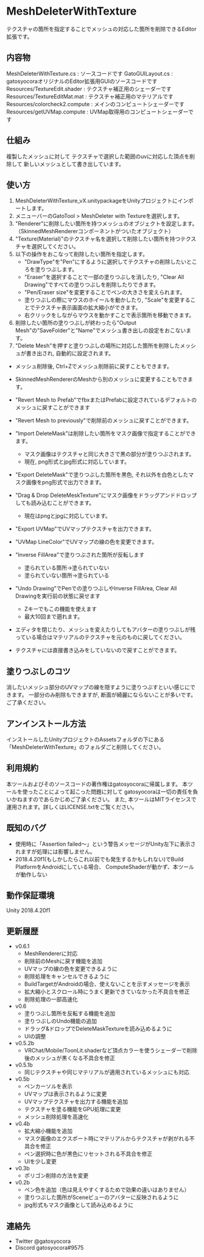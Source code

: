 # MeshDeleterWithTexture

テクスチャの箇所を指定することでメッシュの対応した箇所を削除できるEditor拡張です。

## 内容物

MeshDeleterWithTexture.cs : ソースコードです
GatoGUILayout.cs : gatosyocoraオリジナルのEditor拡張用GUIのソースコードです
Resources/TextureEdit.shader : テクスチャ補正用のシェーダーです
Resources/TextureEditMat.mat : テクスチャ補正用のマテリアルです
Resources/colorcheck2.compute : メインのコンピュートシェーダーです
Resources/getUVMap.compute : UVMap取得用のコンピュートシェーダーです

## 仕組み

複製したメッシュに対して
テクスチャで選択した範囲のuvに対応した頂点を削除して
新しいメッシュとして書き出しています。

## 使い方

1. MeshDeleterWithTexture_vX.unitypackageをUnityプロジェクトにインポートします。
2. メニューバーのGatoTool > MeshDeleter with Textureを選択します。
3. "Renderer"に削除したい箇所を持つメッシュのオブジェクトを設定します。（SkinnedMeshRendererコンポーネントがついたオブジェクト）
4. "Texture(Material)"のテクスチャ名を選択して削除したい箇所を持つテクスチャを選択してください。
5. 以下の操作をおこなって削除したい箇所を指定します。
   - "DrawType"を"Pen"にするように選択してテクスチャの削除したいところを塗りつぶします。
   - "Eraser"を選択することで一部の塗りつぶしを消したり, "Clear All Drawing"ですべての塗りつぶしを削除したりできます。
   - "Pen/Eraser size"を変更することでペンの大きさを変えられます。
   - 塗りつぶしの際にマウスのホイールを動かしたり, "Scale"を変更することでテクスチャ表示画面の拡大縮小ができます。
   - 右クリックをしながらマウスを動かすことで表示箇所を移動できます。
6. 削除したい箇所の塗りつぶしが終わったら"Output Mesh"の"SaveFolder"と"Name"でメッシュ書き出しの設定をおこないます。
7. "Delete Mesh"を押すと塗りつぶしの場所に対応した箇所を削除したメッシュが書き出され, 自動的に設定されます。

- メッシュ削除後, Ctrl+Zでメッシュ削除前に戻すこともできます。
- SkinnedMeshRendererのMeshから別のメッシュに変更することもできます。
- "Revert Mesh to Prefab"でfbxまたはPrefabに設定されているデフォルトのメッシュに戻すことができます
- "Revert Mesh to previously"で削除前のメッシュに戻すことができます。

- "Import DeleteMask"は削除したい箇所をマスク画像で指定することができます。
  - マスク画像はテクスチャと同じ大きさで黒の部分が塗りつぶされます。
  - 現在, png形式とjpg形式に対応しています。
- "Export DeleteMask"で塗りつぶした箇所を黒色, それ以外を白色としたマスク画像をpng形式で出力できます。
- "Drag & Drop DeleteMeskTexture"にマスク画像をドラッグアンドドロップしても読み込むことができます。
  - 現在はpngとjpgに対応しています。

- "Export UVMap"でUVマップテクスチャを出力できます。
- "UVMap LineColor"でUVマップの線の色を変更できます。

- "Inverse FillArea"で塗りつぶされた箇所が反転します
  - 塗られている箇所→塗られていない
  - 塗られていない箇所→塗られている

- "Undo Drawing"でPenでの塗りつぶしやInverse FillArea, Clear All Drawingを実行前の状態に戻せます
  - Zキーでもこの機能を使えます
  - 最大10回まで遡れます。

- エディタを閉じたり、メッシュを変えたりしてもアバターの塗りつぶしが残っている場合はマテリアルのテクスチャを元のものに戻してください。
- テクスチャには直接書き込みをしていないので戻すことができます。

## 塗りつぶしのコツ

消したいメッシュ部分のUVマップの線を隠すように塗りつぶすといい感じにできます。
一部分のみ削除もできますが, 断面が綺麗にならないことが多いです。ご了承ください。

## アンインストール方法

インストールしたUnityプロジェクトのAssetsフォルダの下にある「MeshDeleterWithTexture」のフォルダごと削除してください。

## 利用規約

本ツールおよびそのソースコードの著作権はgatosyocoraに帰属します。
本ツールを使ったことによって起こった問題に対して
gatosyocoraは一切の責任を負いかねますのであらかじめご了承ください。
また, 本ツールはMITライセンスで運用されます。詳しくはLICENSE.txtをご覧ください。

## 既知のバグ

- 使用時に「Assertion failed～」という警告メッセージがUnity左下に表示されますが処理には影響しません。
- 2018.4.20f1(もしかしたらこれ以前でも発生するかもしれない)でBuild PlatformをAndroidにしている場合、
ComputeShaderが動かず、本ツールが動作しない

## 動作保証環境

Unity 2018.4.20f1

## 更新履歴

- v0.6.1
  - MeshRendererに対応
  - 削除前のMeshに戻す機能を追加
  - UVマップの線の色を変更できるように
  - 削除処理をキャンセルできるように
  - BuildTargetがAndroidの場合、使えないことを示すメッセージを表示
  - 拡大縮小とスクロール時にうまく更新できていなかった不具合を修正
  - 削除処理の一部高速化
- v0.6
  - 塗りつぶし箇所を反転する機能を追加
  - 塗りつぶしのUndo機能の追加
  - ドラッグ&ドロップでDeleteMaskTextureを読み込めるように
  - UIの調整
- v0.5.2b
  - VRChat/Mobile/ToonLit.shaderなど頂点カラーを使うシェーダーで削除後のメッシュが黒くなる不具合を修正
- v0.5.1b
  - 同じテクスチャや同じマテリアルが適用されているメッシュにも対応
- v0.5b
  - ペンカーソルを表示
  - UVマップは表示されるように変更
  - UVマップテクスチャを出力する機能を追加
  - テクスチャを塗る機能をGPU処理に変更
  - メッシュ削除処理を高速化
- v0.4b
  - 拡大縮小機能を追加
  - マスク画像のエクスポート時にマテリアルからテクスチャが剥がれる不具合を修正
  - ペン選択時に色が黒色にリセットされる不具合を修正
  - UIを少し変更
- v0.3b
  - ポリゴン削除の方法を変更
- v0.2b
  - ペン色を追加（色は見えやすくするためで効果の違いはありません）
  - 塗りつぶした箇所がSceneビューのアバターに反映されるように
  - jpg形式もマスク画像として読み込めるように

## 連絡先

- Twitter @gatosyocora
- Discord gatosyocora#9575
